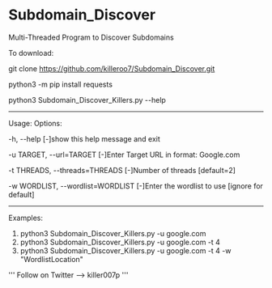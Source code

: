 # Subdomain_Discover

Multi-Threaded Program to Discover Subdomains

To download:
  
git clone https://github.com/killeroo7/Subdomain_Discover.git

python3 -m pip install requests

python3 Subdomain_Discover_Killers.py --help

------------------------------------------------------------------------------------
Usage:
Options:

  -h, --help                        [-]show this help message and exit
  
  -u TARGET, --url=TARGET          [-]Enter Target URL in format: Google.com
  
  -t THREADS, --threads=THREADS     [-]Number of threads [default=2]
  
  -w WORDLIST, --wordlist=WORDLIST  [-]Enter the wordlist to use [ignore for default]

------------------------------------------------------------------------------------
Examples:
1.  python3 Subdomain_Discover_Killers.py -u google.com
2.  python3 Subdomain_Discover_Killers.py -u google.com -t 4
3.  python3 Subdomain_Discover_Killers.py -u google.com -t 4 -w "WordlistLocation"


'''
Follow on Twitter --> killer007p
'''

